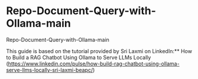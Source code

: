 # Repo-Document-Query-with-Ollama-main
 Repo-Document-Query-with-Ollama-main

This guide is based on the tutorial provided by Sri Laxmi on LinkedIn:**
How to Build a RAG Chatbot Using Ollama to Serve LLMs Locally (https://www.linkedin.com/pulse/how-build-rag-chatbot-using-ollama-serve-llms-locally-sri-laxmi-beapc/)
 
